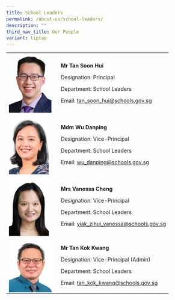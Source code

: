 ```yaml
---
title: School Leaders
permalink: /about-us/school-leaders/
description: ""
third_nav_title: Our People
variant: tiptap
---
```

<table><tbody><tr><td rowspan="1" colspan="1"><div class="isomer-image-wrapper"><img style="margin: 0px 10px 0px 0px;
            outline: 0px;
            padding: 0px;
            border: none;
            max-width: 100%;
            float: left;
            width: 113px;
            height: 157px;" height="auto" width="100%" alt="Tan Soon Hui.jpg" src="/images/School_Leaders/Tan%20Soon%20Hui%20small.png"></div><p><br></p></td><td rowspan="1" colspan="1"><p><strong>Mr Tan Soon Hui</strong></p><p>Designation: Principal</p><p>Department: School Leaders</p><p>Email:&nbsp;<a href="mailto:tan_soon_hui@schools.gov.sg" rel="noopener noreferrer nofollow" target=""><u>tan_soon_hui@schools.gov.sg</u></a></p></td></tr><tr><td rowspan="1" colspan="1"><div class="isomer-image-wrapper"><img style="margin: 0px 10px 0px 0px;
            outline: 0px;
            padding: 0px;
            border: none;
            max-width: 100%;
            float: left;
            width: 106px;
            height: 159px;" height="auto" width="100%" alt="Wu Danping.jpg" src="/images/School_Leaders/Wu%20Danping.jpeg"></div><p><br></p></td><td rowspan="1" colspan="1"><p><strong>Mdm Wu Danping</strong></p><p>Designation: Vice-Principal</p><p>Department: School Leaders</p><p>Email:&nbsp;<a href="mailto:wu_danping@schools.gov.sg" rel="noopener noreferrer nofollow" target=""><u>wu_danping@schools.gov.sg</u></a></p></td></tr><tr><td rowspan="1" colspan="1"><div class="isomer-image-wrapper"><img style="margin: 0px 10px 0px 0px;
            outline: 0px;
            padding: 0px;
            border: none;
            max-width: 100%;
            float: left;
            width: 106px;
            height: 159px;" height="auto" width="100%" alt="Wu Danping.jpg" src="/images/School_Leaders/vanessa_cheng1.jpg"></div><p><br></p></td><td rowspan="1" colspan="1"><p><strong>Mrs Vanessa Cheng</strong></p><p>Designation: Vice-Principal</p><p>Department: School Leaders</p><p>Email:&nbsp;<a href="mailto:Yiak_Zihui_Vanessa@schools.gov.sg" rel="noopener noreferrer nofollow" target=""><u>yiak_zihui_vanessa@schools.gov.sg</u></a></p></td></tr><tr><td rowspan="1" colspan="1"><div class="isomer-image-wrapper"><img style="margin: 0px 10px 0px 0px;
            outline: 0px;
            padding: 0px;
            border: none;
            max-width: 100%;
            float: left;
            width: 114px;
            height: 144px;" height="auto" width="100%" alt="Tan Kok Kwang.jpg" src="/images/School_Leaders/Tan%20Kok%20Kwang.jpeg"></div><p><br></p></td><td rowspan="1" colspan="1"><p><strong>Mr Tan Kok Kwang</strong></p><p>Designation: Vice-Principal (Admin)</p><p>Department: School Leaders</p><p>Email:&nbsp;<a href="mailto:tan_kok_kwang@schools.gov.sg" rel="noopener noreferrer nofollow" target=""><u>tan_kok_kwang@schools.gov.sg</u></a></p></td></tr></tbody></table><p></p>